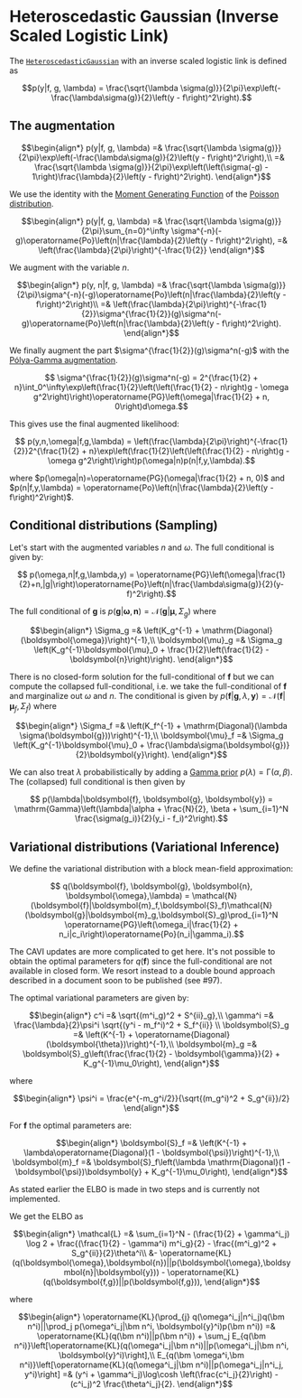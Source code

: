 # Heteroscedastic Gaussian (Inverse Scaled Logistic Link)

The [`HeteroscedasticGaussian`](https://juliagaussianprocesses.github.io/GPLikelihoods.jl/dev/api/#GPLikelihoods.HeteroscedasticGaussianLikelihood) with an inverse scaled logistic link is defined as

```math
p(y|f, g, \lambda) = \frac{\sqrt{\lambda \sigma(g)}}{2\pi}\exp\left(-\frac{\lambda\sigma(g)}{2}\left(y - f\right)^2\right).
```

## The augmentation

```math
\begin{align*}
    p(y|f, g, \lambda) =& \frac{\sqrt{\lambda \sigma(g)}}{2\pi}\exp\left(-\frac{\lambda\sigma(g)}{2}\left(y - f\right)^2\right),\\
    =& \frac{\sqrt{\lambda \sigma(g)}}{2\pi}\exp\left(\left(\sigma(-g) - 1\right)\frac{\lambda}{2}\left(y - f\right)^2\right).
\end{align*}
```

We use the identity with the [Moment Generating Function](https://en.wikipedia.org/wiki/Moment-generating_function) of the [Poisson distribution](https://en.wikipedia.org/wiki/Poisson_distribution).

```math
\begin{align*}
    p(y|f, g, \lambda) =& \frac{\sqrt{\lambda \sigma(g)}}{2\pi}\sum_{n=0}^\infty \sigma^{-n}(-g)\operatorname{Po}\left(n|\frac{\lambda}{2}\left(y - f\right)^2\right),
    =& \left(\frac{\lambda}{2\pi}\right)^{-\frac{1}{2}}
\end{align*}
```

We augment with the variable $n$.

```math
\begin{align*}
    p(y, n|f, g, \lambda) =& \frac{\sqrt{\lambda \sigma(g)}}{2\pi}\sigma^{-n}(-g)\operatorname{Po}\left(n|\frac{\lambda}{2}\left(y - f\right)^2\right)\\
    =& \left(\frac{\lambda}{2\pi}\right)^{-\frac{1}{2}}\sigma^{\frac{1}{2}}(g)\sigma^n(-g)\operatorname{Po}\left(n|\frac{\lambda}{2}\left(y - f\right)^2\right).
\end{align*}
```

We finally augment the part $\sigma^{\frac{1}{2}}(g)\sigma^n(-g)$ with the [Pólya-Gamma augmentation]().

```math
    \sigma^{\frac{1}{2}}(g)\sigma^n(-g) = 2^{\frac{1}{2} + n}\int_0^\infty\exp\left(\frac{1}{2}\left(\left(\frac{1}{2} - n\right)g - \omega g^2\right)\right)\operatorname{PG}\left(\omega|\frac{1}{2} + n, 0\right)d\omega.
```

This gives use the final augmented likelihood:

```math
    p(y,n,\omega|f,g,\lambda) = \left(\frac{\lambda}{2\pi}\right)^{-\frac{1}{2}}2^{\frac{1}{2} + n}\exp\left(\frac{1}{2}\left(\left(\frac{1}{2} - n\right)g - \omega g^2\right)\right)p(\omega|n)p(n|f,y,\lambda).
```

where $p(\omega|n)=\operatorname{PG}(\omega|\frac{1}{2} + n, 0)$ and $p(n|f,y,\lambda) = \operatorname{Po}\left(n|\frac{\lambda}{2}\left(y - f\right)^2\right)$.

## Conditional distributions (Sampling)

Let's start with the augmented variables $n$ and $\omega$.
The full conditional is given by:

```math
    p(\omega,n|f,g,\lambda,y) = \operatorname{PG}\left(\omega|\frac{1}{2}+n,|g|\right)\operatorname{Po}\left(n|\frac{\lambda\sigma(g)}{2}(y-f)^2\right).
```

The full conditional of $\boldsymbol{g}$ is $p(\boldsymbol{g}|\boldsymbol{\omega}, \boldsymbol{n}) = \mathcal{N}\left(\boldsymbol{g}|\boldsymbol{\mu},\Sigma_g\right)$ where

```math
\begin{align*}
    \Sigma_g =& \left(K_g^{-1} + \mathrm{Diagonal}(\boldsymbol{\omega})\right)^{-1},\\
    \boldsymbol{\mu}_g =& \Sigma_g \left(K_g^{-1}\boldsymbol{\mu}_0 + \frac{1}{2}\left(\frac{1}{2} - \boldsymbol{n}\right)\right).
\end{align*}
```

There is no closed-form solution for the full-conditional of $\boldsymbol{f}$ but we can compute the collapsed full-conditional, i.e. we take the full-conditional of $\boldsymbol{f}$ and marginalize out $\omega$ and $n$.
The conditional is given by $p(\boldsymbol{f}|\boldsymbol{g},\lambda,\boldsymbol{y}) = \mathcal{N}(\boldsymbol{f}|\boldsymbol{\mu}_f,\Sigma_f)$ where

```math
\begin{align*}
    \Sigma_f =& \left(K_f^{-1} + \mathrm{Diagonal}(\lambda \sigma(\boldsymbol{g}))\right)^{-1},\\
    \boldsymbol{\mu}_f =& \Sigma_g \left(K_g^{-1}\boldsymbol{\mu}_0 + \frac{\lambda\sigma(\boldsymbol{g})}{2}\boldsymbol{y}\right).
\end{align*}
```

We can also treat $\lambda$ probabilistically by adding a [Gamma prior](https://en.wikipedia.org/wiki/Gamma_distribution) $p(\lambda) = \mathrm{\Gamma}(\alpha, \beta)$. The (collapsed) full conditional is then given by

```math
    p(\lambda|\boldsymbol{f}, \boldsymbol{g}, \boldsymbol{y}) = \mathrm{Gamma}\left(\lambda|\alpha + \frac{N}{2}, \beta + \sum_{i=1}^N \frac{\sigma(g_i)}{2}(y_i - f_i)^2\right).
```

## Variational distributions (Variational Inference)

We define the variational distribution with a block mean-field approximation:

```math
    q(\boldsymbol{f}, \boldsymbol{g}, \boldsymbol{n}, \boldsymbol{\omega},\lambda) = \mathcal{N}(\boldsymbol{f}|\boldsymbol{m}_f,\boldsymbol{S}_f)\mathcal{N}(\boldsymbol{g}|\boldsymbol{m}_g,\boldsymbol{S}_g)\prod_{i=1}^N \operatorname{PG}\left(\omega_i|\frac{1}{2} + n_i|c_i\right)\operatorname{Po}(n_i|\gamma_i).
```

The CAVI updates are more complicated to get here.
It's not possible to obtain the optimal parameters for $q(\boldsymbol{f})$ since the full-conditional are not available in closed form.
We resort instead to a double bound approach described in a document soon to be published (see #97).

The optimal variational parameters are given by:

```math
\begin{align*}
    c^i =& \sqrt{(m^i_g)^2 + S^{ii}_g},\\
    \gamma^i =& \frac{\lambda}{2}\psi^i \sqrt{(y^i - m_f^i)^2 + S_f^{ii}} \\
    \boldsymbol{S}_g =& \left(K^{-1} + \operatorname{Diagonal}(\boldsymbol{\theta})\right)^{-1},\\
    \boldsymbol{m}_g =& \boldsymbol{S}_g\left(\frac{\frac{1}{2} - \boldsymbol{\gamma}}{2} + K_g^{-1}\mu_0\right),
\end{align*}
```

where

```math
\begin{align*}
    \psi^i = \frac{e^{-m_g^i/2}}{\sqrt{(m_g^i)^2 + S_g^{ii}}/2}
\end{align*}
```

For $\boldsymbol{f}$ the optimal parameters are:

```math
\begin{align*}
    \boldsymbol{S}_f =& \left(K^{-1} + \lambda\operatorname{Diagonal}(1 - \boldsymbol{\psi})\right)^{-1},\\
    \boldsymbol{m}_f =& \boldsymbol{S}_f\left(\lambda \mathrm{Diagonal}(1 - \boldsymbol{\psi})\boldsymbol{y} + K_g^{-1}\mu_0\right),
\end{align*}
```

As stated earlier the ELBO is made in two steps and is currently not implemented.

We get the ELBO as

```math
\begin{align*}
    \mathcal{L} =& \sum_{i=1}^N -  (\frac{1}{2} + \gamma^i_j) \log 2 + \frac{(\frac{1}{2} - \gamma^i) m^i_g}{2} - \frac{(m^i_g)^2 + S_g^{ii}}{2}\theta^i\\ 
    &- \operatorname{KL}(q(\boldsymbol{\omega},\boldsymbol{n})||p(\boldsymbol{\omega},\boldsymbol{n}|\boldsymbol{y})) - \operatorname{KL}(q(\boldsymbol{f,g})||p(\boldsymbol{f,g})),
\end{align*}
```

where

```math
\begin{align*}
    \operatorname{KL}(\prod_{j} q(\omega^i_j|n^i_j)q(\bm n^i)||\prod_j p(\omega^i_j|\bm n^i, \boldsymbol{y}^i)p(\bm n^i)) =& \operatorname{KL}(q(\bm n^i)||p(\bm n^i)) + \sum_j E_{q(\bm n^i)}\left[\operatorname{KL}(q(\omega^i_j|\bm n^i)||p(\omega^i_j|\bm n^i, \boldsymbol{y}^i)\right],\\
    E_{q(\bm \omega^i,\bm n^i)}\left[\operatorname{KL}(q(\omega^i_j|\bm n^i)||p(\omega^i_j|n^i_j, y^i)\right] =& (y^i + \gamma^i_j)\log\cosh \left(\frac{c^i_j}{2}\right) - (c^i_j)^2 \frac{\theta^i_j}{2}.
\end{align*}
```
